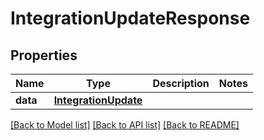 # IntegrationUpdateResponse

## Properties
Name | Type | Description | Notes
------------ | ------------- | ------------- | -------------
**data** | [**IntegrationUpdate**](IntegrationUpdate.md) |  | 

[[Back to Model list]](../README.md#documentation-for-models) [[Back to API list]](../README.md#documentation-for-api-endpoints) [[Back to README]](../README.md)

